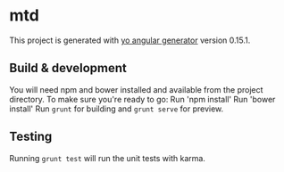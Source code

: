 # mtd

This project is generated with [yo angular generator](https://github.com/yeoman/generator-angular)
version 0.15.1.

## Build & development
You will need npm and bower installed and available from the project directory. To make sure you're ready to go:
Run 'npm install'
Run 'bower install'
Run `grunt` for building and `grunt serve` for preview.

## Testing

Running `grunt test` will run the unit tests with karma.
